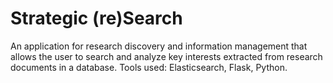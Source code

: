 # Strategic (re)Search
An application for research discovery and information management that allows the user to search and analyze key interests extracted from research documents in a database. Tools used: Elasticsearch, Flask, Python.
